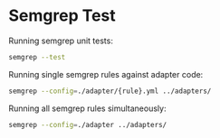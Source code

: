 # Semgrep Test

Running semgrep unit tests:
```bash
semgrep --test
```


Running single semgrep rules against adapter code:
```bash
semgrep --config=./adapter/{rule}.yml ../adapters/
```

Running all semgrep rules simultaneously:
```bash
semgrep --config=./adapter ../adapters/
```
